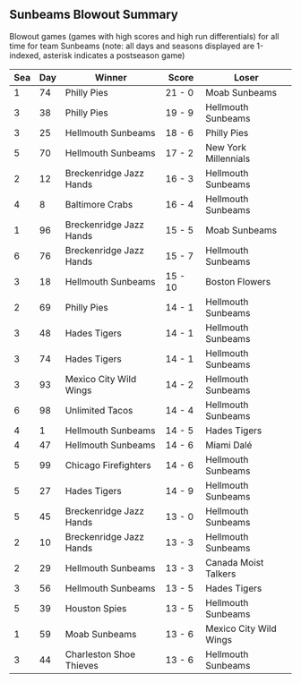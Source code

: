 ## Sunbeams Blowout Summary



Blowout games (games with high scores and high run differentials) for all time for team Sunbeams (note: all days and seasons displayed are 1-indexed, asterisk indicates a postseason game)


| Sea | Day | Winner | Score | Loser | 
| ------ |------ |------ |------ |------ |
| 1 | 74 | Philly Pies | 21 - 0 | Moab Sunbeams | 
| 3 | 38 | Philly Pies | 19 - 9 | Hellmouth Sunbeams | 
| 3 | 25 | Hellmouth Sunbeams | 18 - 6 | Philly Pies | 
| 5 | 70 | Hellmouth Sunbeams | 17 - 2 | New York Millennials | 
| 2 | 12 | Breckenridge Jazz Hands | 16 - 3 | Hellmouth Sunbeams | 
| 4 | 8 | Baltimore Crabs | 16 - 4 | Hellmouth Sunbeams | 
| 1 | 96 | Breckenridge Jazz Hands | 15 - 5 | Moab Sunbeams | 
| 6 | 76 | Breckenridge Jazz Hands | 15 - 7 | Hellmouth Sunbeams | 
| 3 | 18 | Hellmouth Sunbeams | 15 - 10 | Boston Flowers | 
| 2 | 69 | Philly Pies | 14 - 1 | Hellmouth Sunbeams | 
| 3 | 48 | Hades Tigers | 14 - 1 | Hellmouth Sunbeams | 
| 3 | 74 | Hades Tigers | 14 - 1 | Hellmouth Sunbeams | 
| 3 | 93 | Mexico City Wild Wings | 14 - 2 | Hellmouth Sunbeams | 
| 6 | 98 | Unlimited Tacos | 14 - 4 | Hellmouth Sunbeams | 
| 4 | 1 | Hellmouth Sunbeams | 14 - 5 | Hades Tigers | 
| 4 | 47 | Hellmouth Sunbeams | 14 - 6 | Miami Dalé | 
| 5 | 99 | Chicago Firefighters | 14 - 6 | Hellmouth Sunbeams | 
| 5 | 27 | Hades Tigers | 14 - 9 | Hellmouth Sunbeams | 
| 5 | 45 | Breckenridge Jazz Hands | 13 - 0 | Hellmouth Sunbeams | 
| 2 | 10 | Breckenridge Jazz Hands | 13 - 3 | Hellmouth Sunbeams | 
| 2 | 29 | Hellmouth Sunbeams | 13 - 3 | Canada Moist Talkers | 
| 3 | 56 | Hellmouth Sunbeams | 13 - 5 | Hades Tigers | 
| 5 | 39 | Houston Spies | 13 - 5 | Hellmouth Sunbeams | 
| 1 | 59 | Moab Sunbeams | 13 - 6 | Mexico City Wild Wings | 
| 3 | 44 | Charleston Shoe Thieves | 13 - 6 | Hellmouth Sunbeams | 


